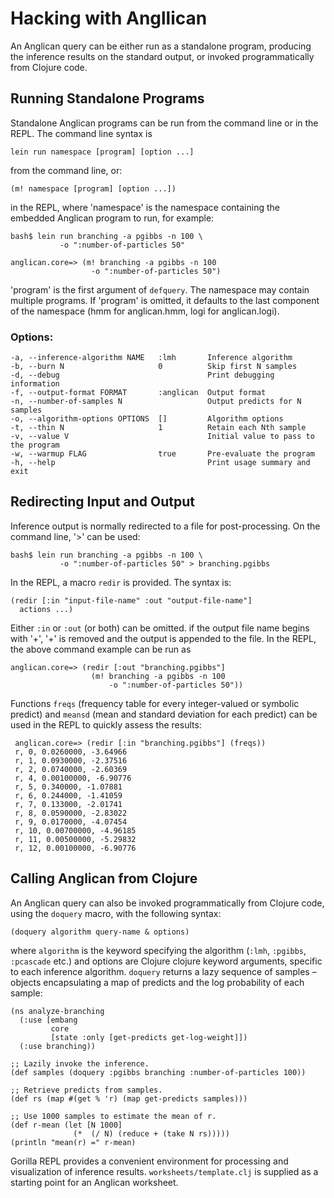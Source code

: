 # Hacking with Angllican

An Anglican query can be either run as a standalone program, producing
the inference results on the standard output, or invoked programmatically
from Clojure code.

## Running Standalone Programs

Standalone Anglican programs can be run from the command line
or in the REPL. The command line syntax is

    lein run namespace [program] [option ...]

from the command line, or:

    (m! namespace [program] [option ...])

in the REPL, where 'namespace' is the namespace containing the
embedded Anglican program to run, for example:

    bash$ lein run branching -a pgibbs -n 100 \
               -o ":number-of-particles 50"

    anglican.core=> (m! branching -a pgibbs -n 100
                      -o ":number-of-particles 50")
               
'program' is the first argument of `defquery`. The namespace
may contain multiple programs. If 'program' is omitted, it defaults
to the last component of the namespace (hmm for anglican.hmm,
logi for anglican.logi).

### Options:

    -a, --inference-algorithm NAME   :lmh       Inference algorithm
    -b, --burn N                     0          Skip first N samples
    -d, --debug                                 Print debugging information
    -f, --output-format FORMAT       :anglican  Output format
    -n, --number-of-samples N                   Output predicts for N samples
    -o, --algorithm-options OPTIONS  []         Algorithm options
    -t, --thin N                     1          Retain each Nth sample
    -v, --value V                               Initial value to pass to the program
    -w, --warmup FLAG                true       Pre-evaluate the program
    -h, --help                                  Print usage summary and exit

## Redirecting Input and Output

Inference output is normally redirected to a file for post-processing. On the
command line, '>' can be used:

    bash$ lein run branching -a pgibbs -n 100 \
               -o ":number-of-particles 50" > branching.pgibbs

In the REPL, a macro `redir` is provided. The syntax is:

    (redir [:in "input-file-name" :out "output-file-name"]
      actions ...)

Either `:in` or `:out` (or both) can be omitted.
if the output file name begins with '+', '+' is removed
and the output is appended to the file. In the REPL, the above
command example can be run as

    anglican.core=> (redir [:out "branching.pgibbs"]
                      (m! branching -a pgibbs -n 100
                          -o ":number-of-particles 50"))

Functions `freqs` (frequency table for every integer-valued or
symbolic predict) and `meansd` (mean and standard deviation for
each predict) can be used in the REPL to quickly assess the
results:

     anglican.core=> (redir [:in "branching.pgibbs"] (freqs))
     r, 0, 0.0260000, -3.64966
     r, 1, 0.0930000, -2.37516
     r, 2, 0.0740000, -2.60369
     r, 4, 0.00100000, -6.90776
     r, 5, 0.340000, -1.07881
     r, 6, 0.244000, -1.41059
     r, 7, 0.133000, -2.01741
     r, 8, 0.0590000, -2.83022
     r, 9, 0.0170000, -4.07454
     r, 10, 0.00700000, -4.96185
     r, 11, 0.00500000, -5.29832
     r, 12, 0.00100000, -6.90776

## Calling Anglican from Clojure

An Anglican query can also be invoked programmatically from
Clojure code, using the `doquery` macro, with the following
syntax:

    (doquery algorithm query-name & options)

where `algorithm` is the keyword specifying the algorithm
(`:lmh`, `:pgibbs`, `:pcascade` etc.) and options are Clojure
clojure keyword arguments, specific to each inference algorithm.
`doquery` returns a lazy sequence of samples – objects
encapsulating a map of predicts and the log probability 
of each sample:

    (ns analyze-branching
      (:use [embang
             core 
             [state :only [get-predicts get-log-weight]])
      (:use branching))

    ;; Lazily invoke the inference.
    (def samples (doquery :pgibbs branching :number-of-particles 100)) 

	;; Retrieve predicts from samples.
    (def rs (map #(get % 'r) (map get-predicts samples)))

	;; Use 1000 samples to estimate the mean of r.
    (def r-mean (let [N 1000]
                  (*  (/ N) (reduce + (take N rs)))))
    (println "mean(r) =" r-mean)

Gorilla REPL provides a convenient environment for processing
and visualization of inference results. `worksheets/template.clj`
is supplied as a starting point for an Anglican worksheet.
